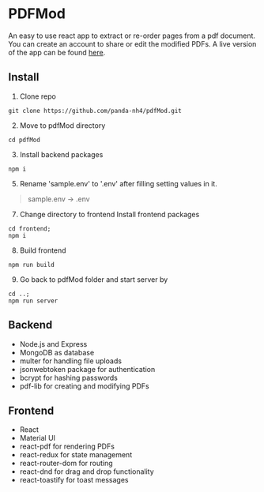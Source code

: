 # PDFMod
An easy to use react app to extract or re-order pages from a pdf document. \
You can create an account to share or edit the modified PDFs. A live version of the app can be found [here](https://p4ndanh4.shop/).\
[](https://github.com/panda-nh4/pdfMod/blob/main/Screenshots/Desktop/1.png)

## Install
1. Clone repo
```
git clone https://github.com/panda-nh4/pdfMod.git
```
2. Move to pdfMod directory
```
cd pdfMod
```
3. Install backend packages
```
npm i
```
5. Rename 'sample.env' to '.env' after filling setting values in it.
  > sample.env -> .env
7. Change directory to frontend Install frontend packages
```
cd frontend;
npm i
```
8. Build frontend
```
npm run build
```
9. Go back to pdfMod folder and start server by
```
cd ..;
npm run server
```

## Backend
+ Node.js and Express
+ MongoDB as database
+ multer for handling file uploads
+ jsonwebtoken package for authentication
+ bcrypt for hashing passwords
+ pdf-lib for creating and modifying PDFs

## Frontend
+ React
+ Material UI
+ react-pdf for rendering PDFs
+ react-redux for state management
+ react-router-dom for routing
+ react-dnd for drag and drop functionality
+ react-toastify for toast messages
